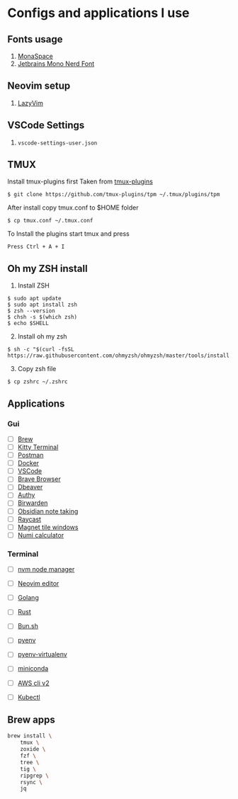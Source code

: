 
# Configs and applications I use


## Fonts usage
1. [MonaSpace](https://monaspace.githubnext.com/)
2. [Jetbrains Mono Nerd Font](/fonts/)


## Neovim setup
1. [LazyVim](https://www.lazyvim.org/)

## VSCode Settings
1. `vscode-settings-user.json`

## TMUX
Install tmux-plugins first
Taken from [tmux-plugins](https://github.com/tmux-plugins/tpm)

`$ git clone https://github.com/tmux-plugins/tpm ~/.tmux/plugins/tpm`

After install copy tmux.conf to $HOME folder

`$ cp tmux.conf ~/.tmux.conf`

To Install the plugins start tmux and press

`Press Ctrl + A + I` 

## Oh my ZSH install

1. Install ZSH

```
$ sudo apt update
$ sudo apt install zsh
$ zsh --version
$ chsh -s $(which zsh)
$ echo $SHELL
```

2. Install oh my zsh

```
$ sh -c "$(curl -fsSL https://raw.githubusercontent.com/ohmyzsh/ohmyzsh/master/tools/install.sh)"
```

3. Copy zsh file

```
$ cp zshrc ~/.zshrc
```

## Applications

### Gui

- [ ] [Brew](https://brew.sh/)
- [ ] [Kitty Terminal](https://sw.kovidgoyal.net/kitty/)
- [ ] [Postman](https://www.postman.com/)
- [ ] [Docker](https://www.docker.com/get-started/)
- [ ] [VSCode](https://code.visualstudio.com/)
- [ ] [Brave Browser](https://brave.com/)
- [ ] [Dbeaver](https://dbeaver.io/)
- [ ] [Authy](https://authy.com/)
- [ ]  [Birwarden](https://bitwarden.com/)
- [ ] [Obsidian note taking](https://obsidian.md/)
- [ ] [Raycast](https://www.raycast.com/)
- [ ] [Magnet tile windows](https://apps.apple.com/us/app/magnet/id441258766?mt=12)
- [ ] [Numi calculator](https://numi.app/)

### Terminal
- [ ] [nvm node manager](https://github.com/nvm-sh/nvm)
- [ ] [Neovim editor](https://neovim.io/)
- [ ] [Golang](https://go.dev/)
- [ ] [Rust](https://doc.rust-lang.org/cargo/getting-started/installation.html)
- [ ] [Bun.sh](https://bun.sh/)
- [ ] [pyenv](https://github.com/pyenv/pyenv)
- [ ] [pyenv-virtualenv](https://github.com/pyenv/pyenv-virtualenv)
- [ ] [miniconda](https://docs.anaconda.com/free/miniconda/index.html)
- [ ] [AWS cli v2](https://docs.aws.amazon.com/cli/latest/userguide/getting-started-install.html)
- [ ] [Kubectl](https://kubernetes.io/docs/tasks/tools/#kubectl)



## Brew apps
```bash
brew install \
    tmux \ 
    zoxide \
    fzf \
    tree \
    tig \
    ripgrep \
    rsync \
    jq
```
